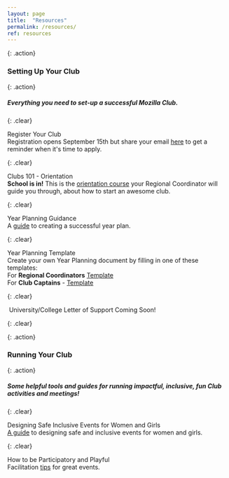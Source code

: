 ```yaml
---
layout: page
title:  "Resources"
permalink: /resources/
ref: resources
---
```


{: .action}
### Setting Up Your Club

{: .action}
##### Everything you need to set-up a successful Mozilla Club.

{: .clear}
&nbsp;

<div class="resources">
  <img src="{{ site.baseurl }}/static/img/book.png" alt="">
  <div class="head-link">Register Your Club</div>
  <span>Registration opens September 15th but share your email <a href="https://docs.google.com/forms/d/e/1FAIpQLSc0JzGH3ivpOEH8GeUZTlDMHXhYbmXqs4Ejey-O2ZAw_TXV8Q/viewform">here</a> to get a reminder when it's time to apply.</span>
</div>

{: .clear}
&nbsp;

<div class="resources">
  <img src="{{ site.baseurl }}/static/img/book.png" alt="">
  <div class="head-link">Clubs 101 - Orientation</div>
  <span>
  <b>School is in!</b> This is the <a href="http://mozilla.teachable.com/courses/mozilla-club-training/" target="_blank">orientation course</a> your Regional Coordinator will guide you through, about how to start an awesome club.
  </span>
</div>


{: .clear}
&nbsp;

<div class="resources">
  <img src="{{ site.baseurl }}/static/img/pencil.png" alt="">
  <div class="head-link">Year Planning Guidance</div>
  <span>A <a href="https://docs.google.com/document/d/16C7fTPFCkLsgm4p2sikxDxaFuRBgRG-Hx8jRbbkNW64/pub" target="_blank">guide</a> to creating a successful year plan.</span>
</div>

{: .clear}
&nbsp;

<div class="resources">
  <img src="{{ site.baseurl }}/static/img/calendar.png" alt="">
  <div class="head-link">Year Planning Template</div>
  <span>
    Create your own Year Planning document by filling in one of these templates:<br>
     For <b>Regional Coordinators</b> <a href="https://docs.google.com/document/d/10xe5M32Cr5o-JupwCq3Rn6WsBYuLNdAaWxonnCS0LSw/copy" target="_blank">Template</a><br>
     For <b>Club Captains</b> - <a href="https://docs.google.com/document/d/1DKQd0decBLoAMep6weXINDP4zrURFbhHl7061SO5UYA/copy" target="_blank">Template</a>
  </span>
</div>

{: .clear}
&nbsp;

<div class="resources">
  <img src="{{ site.baseurl }}/static/img/calendar.png" alt="">
  <a class="head-link">University/College Letter of Support </a>
  <span>
  Coming Soon!
  </span>
</div>

{: .clear}
&nbsp;

{: .action}
### Running Your Club

{: .action}
##### Some helpful tools and guides for running impactful, inclusive, fun Club activities and meetings!

{: .clear}
&nbsp;

<div class="resources">
  <img src="{{ site.baseurl }}/static/img/book.png" alt="">
  <div class="head-link">Designing Safe Inclusive Events for Women and Girls</div>
  <span>
  <a href="http://mozilla.github.io/learning-networks/clubs/events-women-girls-guide/">A guide</a> to designing safe and inclusive events for women and girls.
  </span>
</div>

{: .clear}
&nbsp;

<div class="resources">
  <img src="{{ site.baseurl }}/static/img/book.png" alt="">
  <div class="head-link">How to be Participatory and Playful</div>
  <span>Facilitation <a href="http://mozilla.github.io/learning-networks/clubs/encouraging-participatory-playful-learning/" class="head-link">tips</a> for great events.</span>
</div>

